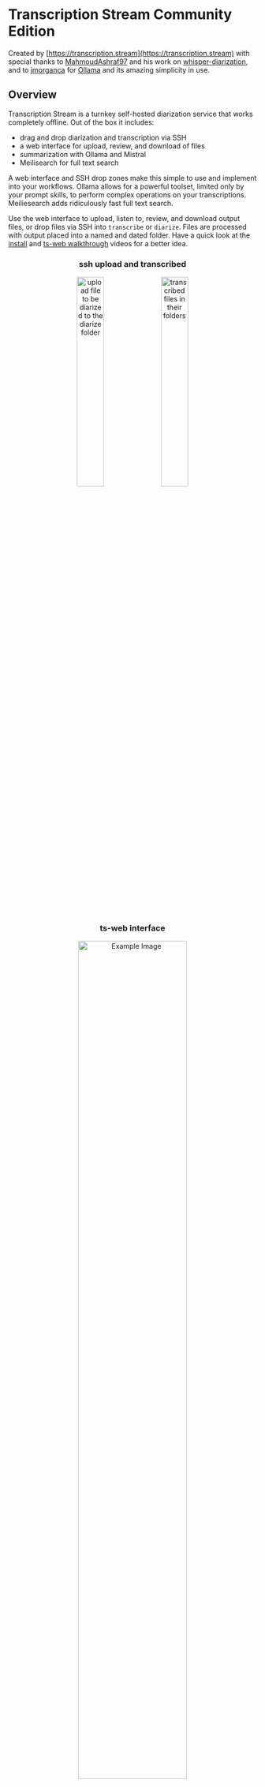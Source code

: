 
# Transcription Stream Community Edition
Created by [https://transcription.stream](https://transcription.stream) with special thanks to [MahmoudAshraf97](https://github.com/MahmoudAshraf97) and his work on [whisper-diarization](https://github.com/MahmoudAshraf97/whisper-diarization/), and to [jmorganca](https://github.com/jmorganca/ollama) for [Ollama](https://ollama.com/) and its amazing simplicity in use.

## Overview
Transcription Stream is a turnkey self-hosted diarization service that works completely offline. Out of the box it includes:
- drag and drop diarization and transcription via SSH
- a web interface for upload, review, and download of files
- summarization with Ollama and Mistral
- Meilisearch for full text search 

A web interface and SSH drop zones make this simple to use and implement into your workflows. Ollama allows for a powerful toolset, limited only by your prompt skills, to perform complex operations on your transcriptions. Meiliesearch adds ridiculously fast full text search.

Use the web interface to upload, listen to, review, and download output files, or drop files via SSH into `transcribe` or `diarize`. Files are processed with output placed into a named and dated folder. Have a quick look at the <a href="https://www.youtube.com/watch?v=3RufeOjnlcE">install</a> and <a href="https://www.youtube.com/watch?v=pbZ8o7_MjG4">ts-web walkthrough</a> videos for a better idea.

<div align="center">
<h3>ssh upload and transcribed</h3>
<img src="https://transcription.stream/ts-sshupload.png" width="33%" style="vertical-align: top;" alt="upload file to be diarized to the diarize folder">  <img src="https://transcription.stream/ts-sshtranscribed.png" width="33%" style="vertical-align: top;" alt="transcribed files in their folders">

<h3>ts-web interface</h3>
<a href="https://www.youtube.com/watch?v=pbZ8o7_MjG4">
<img src="https://transcription.stream/ts-web.png" width="66%" alt="Example Image">
</a>
<h3>ts-gpu diarization example </h3>
<a href="https://www.youtube.com/watch?v=UAgbcZjR4mM">
    <img src="https://transcription.stream/videothumb.png" alt="watch video on youtube" style="width: 66%;">
  </a>
</div>
<div align="center">
<h3>mistral summary</h3>
<img src="https://transcription.stream/summary.png" alt="local ollama mistral summary" style="width: 50%;">
</div>

```
prompt_text = f"""
Summarize the transcription below. Be sure to include pertinent information about the speakers, including name and anything else shared.
Provide the summary output in the following style

Speakers: names or identifiers of speaking parties
Topics: topics included in the transcription
Ideas: any ideas that may have been mentioned
Dates: dates mentioned and what they correspond to
Locations: any locations mentioned
Action Items: any action items

Summary: overall summary of the transcription

The transcription is as follows

{transcription_text}

"""
```

**Prerequisite: NVIDIA GPU**
> **Warning:** The resulting ts-gpu image is ~26GB and might take a hot second to create

## Quickstart (no build)
### Pulls all docker images and starts services
```bash
./start-nobuild.sh
```

## Build and Run Instructions
> If you'd like to build the images locally
### Automated Install and Run
```bash
chmod +x install.sh;
./install.sh;
```
### Run
```bash
chmod +x run.sh;
./run.sh
```

## Additional Information

### Ports
- **SSH:** 22222
- **HTTP:** 5006
- **Ollama:** 11434
- **Meilisearch:** 7700

### SSH Server Access
- **Port:** 22222
- **User:** `transcribe-ui`
- **Password:** `nomoresaastax`
- **Usage:** Place audio files in `transcribe` or `diarize`. Completed files are stored in `transcribed`.

### Web Interface
- **URL:** [http://dockerip:5006](http://dockerip:5006)
- **Features:**
  - Audio file upload/download
  - Task completion alerts with interactive links
  - HTML5 web player with speed control and transcription highlighting
  - Time-synced transcription scrubbing/highlighting/scrolling

### Ollama api
- **URL:** [http://dockerip:11434](http://dockerip:11434)
- change the prompt used, in `/ts-gpu/ts-summarize.py`

### Meilisearch api
- **URL:** [http://dockerip:7700](http://dockerip:7700)


> **Warning:** This is example code for example purposes and should not be used in production environments without additional security measures.

### Customization and Troubleshooting
- Update variables in the .env file
- Change the password for `transcribe-ui` in the `ts-gpu` Dockerfile.
- Update the Ollama api endpoint IP in .env if you want to use a different endpoint
- Update the secret in .env for ts-web
- Use .env to choose which models are included in the initial build.
- Change the prompt text in ts-gpu/ts-summarize.py to fit your needs. Update ts-web/templates/transcription.html if you want to call it something other than summary.
- 12GB of vram may not be enough to run both whisper-diarization and ollama mistral. Whisper-diarization is fairly light on gpu memory out of the box, but Ollama's runner holds enough gpu memory open causing the diarization/transcription to run our of CUDA memory on occasion. Since I can't run both on the same host reliably, I've set the batch size for both whisper-diarization and whisperx to 16, from their default 8, and let a m series mac run the Ollama endpoint. 
### To-do
- Need to fix an issue with ts-web that throws an error to console when loading a transcription when a summary.txt file does not also exist. Lots of other annoyances with ts-web, but it's functional.
- Need to add a search/control interface to ts-web for Meilisearch
